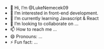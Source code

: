 - 👋 Hi, I’m @LukeNemecek09
- 👀 I’m interested in front-end development.
- 🌱 I’m currently learning Javascript & React
- 💞️ I’m looking to collaborate on ...
- 📫 How to reach me ...
- 😄 Pronouns: ...
- ⚡ Fun fact: ...

<!---
LukeNemecek09/LukeNemecek09 is a ✨ special ✨ repository because its `README.md` (this file) appears on your GitHub profile.
You can click the Preview link to take a look at your changes.
--->
